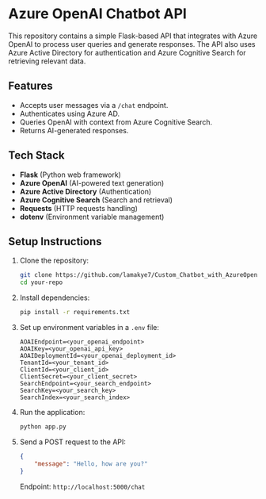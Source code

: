 # Azure OpenAI Chatbot API
This repository contains a simple Flask-based API that integrates with Azure OpenAI to process user queries and generate responses. The API also uses Azure Active Directory for authentication and Azure Cognitive Search for retrieving relevant data.

## Features
- Accepts user messages via a `/chat` endpoint.
- Authenticates using Azure AD.
- Queries OpenAI with context from Azure Cognitive Search.
- Returns AI-generated responses.

## Tech Stack
- **Flask** (Python web framework)
- **Azure OpenAI** (AI-powered text generation)
- **Azure Active Directory** (Authentication)
- **Azure Cognitive Search** (Search and retrieval)
- **Requests** (HTTP requests handling)
- **dotenv** (Environment variable management)

## Setup Instructions
1. Clone the repository:
   ```bash
   git clone https://github.com/lamakye7/Custom_Chatbot_with_AzureOpenAI.git
   cd your-repo
   ```
2. Install dependencies:
   ```bash
   pip install -r requirements.txt
   ```
3. Set up environment variables in a `.env` file:
   ```env
   AOAIEndpoint=<your_openai_endpoint>
   AOAIKey=<your_openai_api_key>
   AOAIDeploymentId=<your_openai_deployment_id>
   TenantId=<your_tenant_id>
   ClientId=<your_client_id>
   ClientSecret=<your_client_secret>
   SearchEndpoint=<your_search_endpoint>
   SearchKey=<your_search_key>
   SearchIndex=<your_search_index>
   ```
4. Run the application:
   ```bash
   python app.py
   ```
5. Send a POST request to the API:
   ```json
   {
       "message": "Hello, how are you?"
   }
   ```
   Endpoint: `http://localhost:5000/chat`


